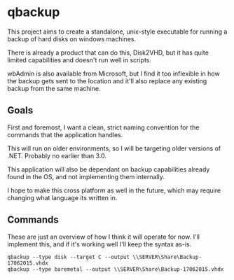 # qbackup
This project aims to create a standalone, unix-style executable for running a backup of hard disks on windows machines.

There is already a product that can do this, Disk2VHD, but it has quite limited capabilities and doesn't run well in scripts.

wbAdmin is also available from Microsoft, but I find it too inflexible in how the backup gets sent to the location and it'll also replace any existing backup from the same machine.

## Goals
First and foremost, I want a clean, strict naming convention for the commands that the application handles.

This will run on older environments, so I will be targeting older versions of .NET. Probably no earlier than 3.0.

This application will also be dependant on backup capabilities already found in the OS, and not implementing them internally.

I hope to make this cross platform as well in the future, which may require changing what language its written in.

## Commands
These are just an overview of how I think it will operate for now. I'll implement this, and if it's working well I'll keep the syntax as-is.

```
qbackup --type disk --target C --output \\SERVER\Share\Backup-17062015.vhdx
qbackup --type baremetal --output \\SERVER\Share\Backup-17062015.vhdx
```
